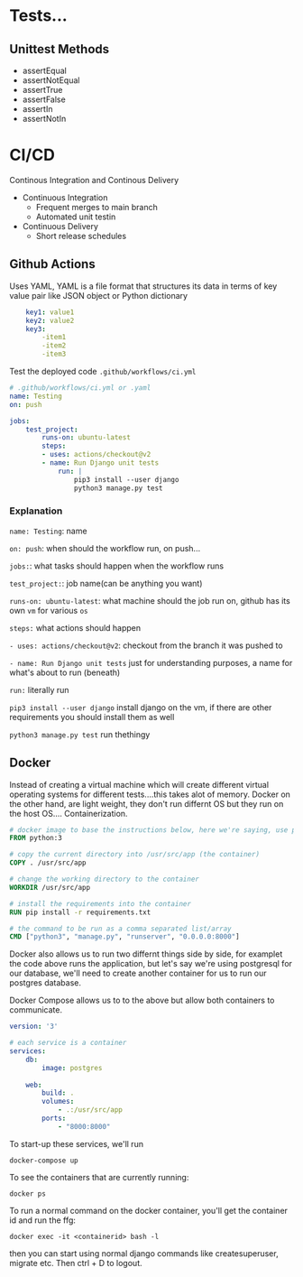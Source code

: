 # Tests...

## Unittest Methods
- assertEqual
- assertNotEqual
- assertTrue
- assertFalse
- assertIn
- assertNotIn

# CI/CD
Continous Integration and Continous Delivery

- Continuous Integration
    - Frequent merges to main branch
    - Automated unit testin
- Continuous Delivery
    - Short release schedules

## Github Actions
Uses YAML, YAML is a file format that structures its data in terms of key value pair like JSON object or Python dictionary

```yaml
    key1: value1
    key2: value2
    key3: 
        -item1
        -item2
        -item3
```

Test the deployed code `.github/workflows/ci.yml`
```yaml
# .github/workflows/ci.yml or .yaml
name: Testing
on: push

jobs:
    test_project:
        runs-on: ubuntu-latest
        steps:
        - uses: actions/checkout@v2
        - name: Run Django unit tests
            run: |
                pip3 install --user django
                python3 manage.py test
```

### Explanation
`name: Testing`: name

`on: push`: when should the workflow run, on push...

`jobs:`: what tasks should happen when the workflow runs

`test_project:`: job name(can be anything you want)

`runs-on: ubuntu-latest`: what machine should the job run on, github has its own `vm` for various `os`

`steps:` what actions should happen

`- uses: actions/checkout@v2`: checkout from the branch it was pushed to

`- name: Run Django unit tests` just for understanding purposes, a name for what's about to run (beneath)

`run:` literally run

`pip3 install --user django` install django on the vm, if there are other requirements you should install them as well

`python3 manage.py test` run thethingy


## Docker
Instead of creating a virtual machine which will create different virtual operating systems for different tests....this takes alot of memory. Docker on the other hand, are light weight, they don't run differnt OS but they run on the host OS.... Containerization.

```Dockerfile
# docker image to base the instructions below, here we're saying, use python3
FROM python:3

# copy the current directory into /usr/src/app (the container)
COPY . /usr/src/app

# change the working directory to the container
WORKDIR /usr/src/app

# install the requirements into the container
RUN pip install -r requirements.txt

# the command to be run as a comma separated list/array
CMD ["python3", "manage.py", "runserver", "0.0.0.0:8000"]
```

Docker also allows us to run two differnt things side by side, for examplet the code above runs the application, but let's say we're using postgresql for our database, we'll need to create another container for us to run our postgres database.

Docker Compose allows us to to the above but allow both containers to communicate.
```yml
version: '3'

# each service is a container
services:
    db:
        image: postgres
    
    web:
        build: .
        volumes:
            - .:/usr/src/app
        ports:
            - "8000:8000"
```

To start-up these services, we'll run

```console
docker-compose up
```

To see the containers that are currently running:

```console
docker ps
```

To run a normal command on the docker container, you'll get the container id and run the ffg:

```console
docker exec -it <containerid> bash -l
```

then you can start using normal django commands like createsuperuser, migrate etc. Then ctrl + D to logout.